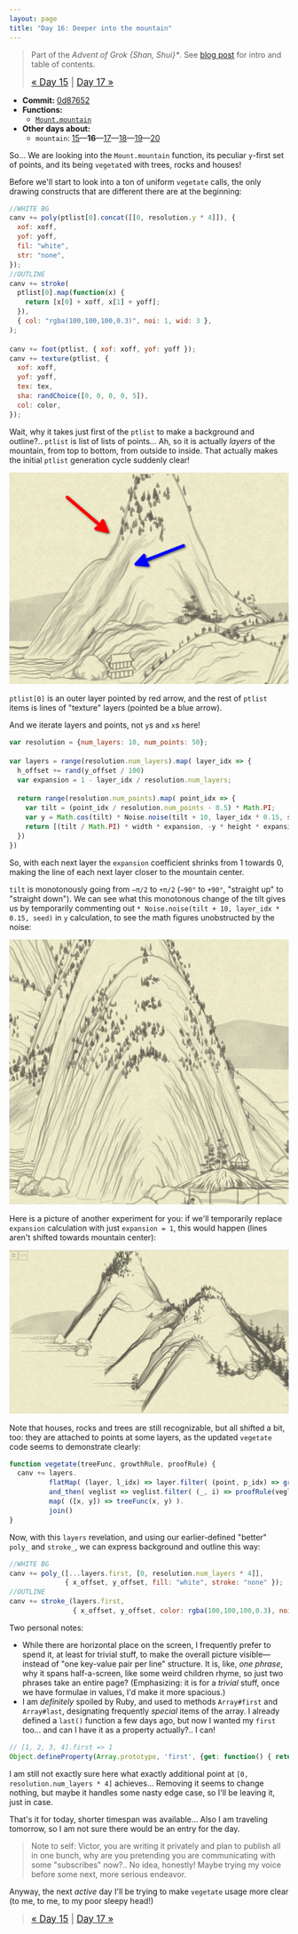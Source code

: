 ```yaml
---
layout: page
title: "Day 16: Deeper into the mountain"
---
```


> Part of the _Advent of Grok {Shan, Shui}*_. See [blog post](/blog/2021-12-28-grok-shan-shui.html) for intro and table of contents.
>
> <big>[« Day 15](day15.html) | [Day 17 »](day17.html)</big>

* **Commit:** [0d87652](https://github.com/zverok/grok-shan-shui/commit/0d876529fdc72bd035c95769042b3d39f561dc55)
* **Functions:**
  * [`Mount.mountain`](https://github.com/zverok/grok-shan-shui/blob/main/original.html#L1804)
* **Other days about:**
  * `mountain`: [15](day15.html)—**16**—[17](day17.html)—[18](day18.html)—[19](day19.html)—[20](day20.html)

So... We are looking into the `Mount.mountain` function, its peculiar `y`-first set of points, and its being `vegetate`d with trees, rocks and houses!

Before we'll start to look into a ton of uniform `vegetate` calls, the only drawing constructs that are different there are at the beginning:

```js
//WHITE BG
canv += poly(ptlist[0].concat([[0, resolution.y * 4]]), {
  xof: xoff,
  yof: yoff,
  fil: "white",
  str: "none",
});
//OUTLINE
canv += stroke(
  ptlist[0].map(function(x) {
    return [x[0] + xoff, x[1] + yoff];
  }),
  { col: "rgba(100,100,100,0.3)", noi: 1, wid: 3 },
);

canv += foot(ptlist, { xof: xoff, yof: yoff });
canv += texture(ptlist, {
  xof: xoff,
  yof: yoff,
  tex: tex,
  sha: randChoice([0, 0, 0, 0, 5]),
  col: color,
});
```

Wait, why it takes just first of the `ptlist` to make a background and outline?.. `ptlist` is list of lists of points... Ah, so it is actually _layers_ of the mountain, from top to bottom, from outside to inside. That actually makes the initial `ptlist` generation cycle suddenly clear!

![](/img/advent2021/image43.png)

`ptlist[0]` is an outer layer pointed by red arrow, and the rest of `ptlist` items is lines of "texture" layers (pointed be a blue arrow).

And we iterate layers and points, not `y`s and `x`s here!

```js
var resolution = {num_layers: 10, num_points: 50};

var layers = range(resolution.num_layers).map( layer_idx => {
  h_offset += rand(y_offset / 100)
  var expansion = 1 - layer_idx / resolution.num_layers;

  return range(resolution.num_points).map( point_idx => {
    var tilt = (point_idx / resolution.num_points - 0.5) * Math.PI;
    var y = Math.cos(tilt) * Noise.noise(tilt + 10, layer_idx * 0.15, seed);
    return [(tilt / Math.PI) * width * expansion, -y * height * expansion + h_offset]
  })
})
```

So, with each next layer the `expansion` coefficient shrinks from 1 towards 0, making the line of each next layer closer to the mountain center.

`tilt` is monotonously going from `−π/2` to `+π/2` (`−90°` to `+90°`, "straight up" to "straight down"). We can see what this monotonous change of the tilt gives us by temporarily commenting out `* Noise.noise(tilt + 10, layer_idx * 0.15, seed)` in `y` calculation, to see the math figures unobstructed by the noise:

![](/img/advent2021/image44.png)

Here is a picture of another experiment for you: if we'll temporarily replace `expansion` calculation with just `expansion = 1`, this would happen (lines aren't shifted towards mountain center):

![](/img/advent2021/image45.png)

Note that houses, rocks and trees are still recognizable, but all shifted a bit, too: they are attached to points at some layers, as the updated `vegetate` code seems to demonstrate clearly:

```js
function vegetate(treeFunc, growthRule, proofRule) {
  canv += layers.
          flatMap( (layer, l_idx) => layer.filter( (point, p_idx) => growthRule(l_idx, p_idx) ) ).
          and_then( veglist => veglist.filter( (_, i) => proofRule(veglist, i) ) ).
          map( ([x, y]) => treeFunc(x, y) ).
          join()
}
```

Now, with this `layers` revelation, and using our earlier-defined "better" `poly_` and `stroke_`, we can express background and outline this way:

```js
//WHITE BG
canv += poly_([...layers.first, [0, resolution.num_layers * 4]],
              { x_offset, y_offset, fill: "white", stroke: "none" });
//OUTLINE
canv += stroke_(layers.first,
                { x_offset, y_offset, color: rgba(100,100,100,0.3), noise: 1, width: 3 });
```

Two personal notes:

* While there are horizontal place on the screen, I frequently prefer to spend it, at least for trivial stuff, to make the overall picture visible—instead of "one key-value pair per line" structure. It is, like, _one phrase_, why it spans half-a-screen, like some weird children rhyme, so just two phrases take an entire page? (Emphasizing: it is for a _trivial_ stuff, once we have formulae in values, I'd make it more spacious.)
* I am _definitely_ spoiled by Ruby, and used to methods `Array#first` and `Array#last`, designating frequently _special_ items of the array. I already defined a `last()` function a few days ago, but now I wanted my `first` too... and can I have it as a property actually?.. I can!
```js
// [1, 2, 3, 4].first => 1
Object.defineProperty(Array.prototype, 'first', {get: function() { return this[0] }})
```

I am still not exactly sure here what exactly additional point at `[0, resolution.num_layers * 4]` achieves... Removing it seems to change nothing, but maybe it handles some nasty edge case, so I'll be leaving it, just in case.

That's it for today, shorter timespan was available... Also I am traveling tomorrow, so I am not sure there would be an entry for the day.

> Note to self: Victor, you are writing it privately and plan to publish all in one bunch, why are you pretending you are communicating with some "subscribes" now?.. No idea, honestly! Maybe trying my voice before some next, more serious endeavor.

Anyway, the next _active_ day I'll be trying to make `vegetate` usage more clear (to me, to me, to my poor sleepy head!)

> <big>[« Day 15](day15.html) | [Day 17 »](day17.html)</big>
